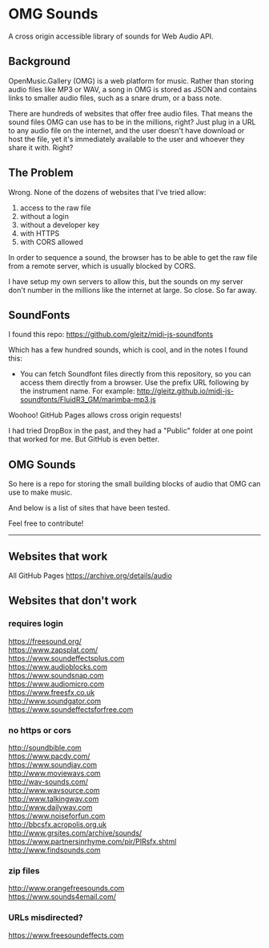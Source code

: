 # OMG Sounds

A cross origin accessible library of sounds for Web Audio API.

## Background

OpenMusic.Gallery (OMG) is a web platform for music. Rather than storing audio files like MP3 or WAV, a song in OMG is stored as JSON and contains links to smaller audio files, such as a snare drum, or a bass note. 

There are hundreds of websites that offer free audio files. That means the sound files OMG can use has to be in the millions, right? Just plug in a URL to any audio file on the internet, and the user doesn't have download or host the file, yet it's immediately available to the user and whoever they share it with. Right?

## The Problem

Wrong. None of the dozens of websites that I've tried allow:

1. access to the raw file
2. without a login
3. without a developer key
4. with HTTPS
5. with CORS allowed

In order to sequence a sound, the browser has to be able to get the raw file from a remote server, which is usually blocked by CORS. 

I have setup my own servers to allow this, but the sounds on my server don't number in the millions like the internet at large. So close. So far away.

## SoundFonts

I found this repo: https://github.com/gleitz/midi-js-soundfonts

Which has a few hundred sounds, which is cool, and in the notes I found this:

* You can fetch Soundfont files directly from this repository, so you can access them directly from a browser. Use the prefix URL following by the instrument name. For example: http://gleitz.github.io/midi-js-soundfonts/FluidR3_GM/marimba-mp3.js

Woohoo! GitHub Pages allows cross origin requests!

I had tried DropBox in the past, and they had a "Public" folder at one point that worked for me. But GitHub is even better. 

## OMG Sounds

So here is a repo for storing the small building blocks of audio that OMG can use to make music.

And below is a list of sites that have been tested.

Feel free to contribute!

----

## Websites that work

All GitHub Pages
https://archive.org/details/audio

## Websites that don't work

### requires login

https://freesound.org/  
https://www.zapsplat.com/  
https://www.soundeffectsplus.com  
https://www.audioblocks.com  
https://www.soundsnap.com  
https://www.audiomicro.com  
https://www.freesfx.co.uk  
http://www.soundgator.com  
https://www.soundeffectsforfree.com  


### no https or cors

http://soundbible.com  
https://www.pacdv.com/  
https://www.soundjay.com  
http://www.moviewavs.com  
http://wav-sounds.com/  
http://www.wavsource.com  
http://www.talkingwav.com  
http://www.dailywav.com  
https://www.noiseforfun.com  
http://bbcsfx.acropolis.org.uk  
http://www.grsites.com/archive/sounds/  
https://www.partnersinrhyme.com/pir/PIRsfx.shtml  
http://www.findsounds.com  

### zip files

http://www.orangefreesounds.com  
https://www.sounds4email.com/  

### URLs misdirected?

https://www.freesoundeffects.com  





